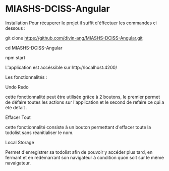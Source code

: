 # MIASHS-DCISS-Angular
 Installation 
 Pour récuperer le projet il suffit d'éffectuer les commandes ci dessous :
 
 git clone https://github.com/divin-ang/MIASHS-DCISS-Angular.git
 
 cd MIASHS-DCISS-Angular
 
 npm start
 
 L'application est accéssible sur http://localhost:4200/
 
 
 Les fonctionnalités :
 
 
Undo Redo

cette fonctionnalité  peut être utilisée grâce à 2 boutons, le premier permet de défaire toutes les actions sur l'application et le second de refaire ce qui a été défait .

Effacer Tout

cette fonctionnalité consiste à un  bouton permettant d'effacer toute la todolist sans réanitialiser le nom.

Local Storage

 Permet d'enregistrer sa todolist afin de pouvoir y accéder plus tard, en fermant et en redémarrant son navigateur à condition quon soit sur le même navaigateur.
